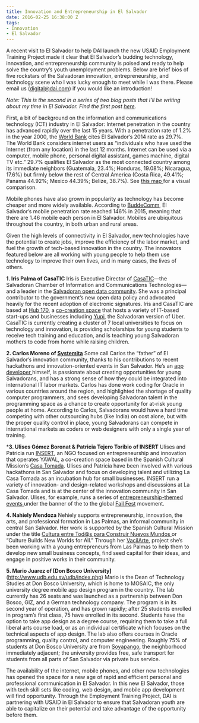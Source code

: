 ```yaml
---
title: Innovation and Entrepreneurship in El Salvador
date: 2016-02-25 16:38:00 Z
tags:
- Innovation
- El Salvador
---
```


A recent visit to El Salvador to help DAI launch the new USAID Employment Training Project made it clear that El Salvador’s budding technology, innovation, and entrepreneurship community is poised and ready to help solve the country’s youth unemployment problems.  Below are brief bios of five rockstars of the Salvadoran innovation, entrepreneurship, and technology scene who I was lucky enough to meet while I was there.  Please email us (digital@dai.com) if you would like an introduction!

*Note: This is the second in a series of two blog posts that I’ll be writing about my time in El Salvador. Find the first post [here](http://dai-global-digital.com/2016/01/06/consumer-insights-el-salvador-mobile-adoption.html).*

First, a bit of background on the information and communications technology (ICT) industry in El Salvador: Internet penetration in the country has advanced rapidly over the last 15 years. With a penetration rate of 1.2% in the year 2000, the [World Bank](http://databank.worldbank.org/) cites El Salvador’s 2014 rate as 29.7%. The World Bank considers internet users as “individuals who have used the Internet (from any location) in the last 12 months. Internet can be used via a computer, mobile phone, personal digital assistant, games machine, digital TV etc.” 29.7% qualifies El Salvador as the most connected country among its immediate neighbors (Guatemala, 23.4%; Honduras, 19.08%; Nicaragua, 17.6%) but firmly below the rest of Central America (Costa Rica, 49.41%; Panama 44.92%; Mexico 44.39%; Belize, 38.7%). See [this map ](https://afivenson.cartodb.com/viz/5b4b1ba4-be67-11e5-8eeb-0e98b61680bf/public_map)for a visual comparison. 

Mobile phones have also grown in popularity as technology has become cheaper and more widely available. According to [BuddeComm](http://www.budde.com.au/Research/El-Salvador-Telecoms-Mobile-Broadband-and-Digital-Media-Statistics-and-Analyses.html), El Salvador’s mobile penetration rate reached 146% in 2015, meaning that there are 1.46 mobile each person in El Salvador. Mobiles are ubiquitous throughout the country, in both urban and rural areas. 

Given the high levels of connectivity in El Salvador, new technologies have the potential to create jobs, improve the efficiency of the labor market, and fuel the growth of tech-based innovation in the country. The innovators featured below are all working with young people to help them use technology to improve their own lives, and in many cases, the lives of others. 

**1. Iris Palma of CasaTIC**
Iris is Executive Director of [CasaTIC](https://www.facebook.com/casatic)—the Salvadoran Chamber of Information and Communications Technologies—and a leader in the [Salvadoran open data community](http://www.datoselsalvador.org/). She was a principal contributor to the government’s new open data policy and advocated heavily for the recent adoption of electronic signatures. Iris and CasaTIC are based at [Hub 170](https://www.facebook.com/Hub170/), a [co-creation space](http://www.psfk.com/2013/02/co-creation-spaces-future-of-work.html) that hosts a variety of IT-based start-ups and businesses including [Yupi](http://getyupi.com/), the Salvadoran version of Uber. CasaTIC is currently creating a cluster of 7 local universities to focus on technology and innovation, is providing scholarships for young students to receive tech training and education, and is teaching young Salvadoran mothers to code from home while raising children. 

**2. Carlos Moreno of [Systemita](http://www.systemita.com/)**
Some call Carlos the “father” of El Salvador’s innovation community, thanks to his contributions to recent hackathons and innovation-oriented events in San Salvador. He’s an [app developer ](http://www.elsalvador.com/articulo/entretenimiento/aplicaciones-made-salvador-37956)himself, is passionate about creating opportunities for young Salvadorans, and has a strong sense of how they could be integrated into international IT labor markets. Carlos has done work coding for Oracle in various countries around the region, and highlighted the shortage of quality computer programmers, and sees developing Salvadoran talent in the programming space as a chance to create opportunity for at-risk young people at home. According to Carlos, Salvadorans would have a hard time competing with other outsourcing hubs (like India) on cost alone, but with the proper quality control in place, young Salvadorans can compete in international markets as coders or web designers with only a single year of training. 

***3. Ulises Gómez Boronat & Patricia Tejero Toribio of INSERT**
Ulises and Patricia run [INSERT](https://www.facebook.com/insert.elsalvador/), an NGO focused on entrepreneurship and innovation that operates YAWAL, a co-creation space based in the Spanish Cultural Mission’s [Casa Tomada](http://lacasatomadasv.com/2015/01/14/bisuteria-con-reciclaje-como-arte/). Ulises and Patricia have been involved with various hackathons in San Salvador and focus on developing talent and utilizing La Casa Tomada as an incubation hub for small businesses. INSERT run a variety of innovation- and design-related workshops and discussions at La Casa Tomada and is at the center of the innovation community in San Salvador. Ulises, for example, runs a series of [entrepreneurship-themed events ](https://www.facebook.com/IDWEEK.SV/posts/454472058078933)under the banner of the to the global [Fail Fest](http://failfest.us/) movement. 

**4. Nahiely Mendoza**
Nehiely supports entrepreneurship, innovation, the arts, and professional formation in Las Palmas, an informal community in central San Salvador. Her work is supported by the Spanish Cultural Mission under the title [Cultura entre Tod@s para Construir Nuevos Mundos ](http://lacasatomadasv.com/2015/01/14/bisuteria-con-reciclaje-como-arte/#more-617)or “Culture Builds New Worlds for All.” Through her [VacilArte](http://lacasatomadasv.com/2014/11/04/vacilarte-directos-al-corazon/), project she’s been working with a young entrepreneurs from Las Palmas to help them to develop new small business concepts, find seed capital for their ideas, and engage in positive works in their community.

**5. Mario Juarez of [Don Bosco University]**(http://www.udb.edu.sv/udb/index.php)
Mario is the Dean of Technology Studies at Don Bosco University, which is home to MOSAIC, the only university degree mobile app design program in the country. The lab currently has 26 seats and was launched as a partnership between Don Bosco, GIZ, and a German technology company. The program is in its second year of operation, and has grown rapidly; after 25 students enrolled in program’s first class, 75 have enrolled in its second. Students have the option to take app design as a degree course, requiring them to take a full liberal arts course load, or as an individual certificate which focuses on the technical aspects of app design. The lab also offers courses in Oracle programming, quality control, and computer engineering. Roughly 75% of students at Don Bosco University are from [Soyapango](https://en.wikipedia.org/wiki/Soyapango), the neighborhood immediately adjacent; the university provides free, safe transport for students from all parts of San Salvador via private bus service. 

The availability of the internet, mobile phones, and other new technologies has opened the space for a new age of rapid and efficient personal and professional communication in El Salvador.  In this new El Salvador, those with tech skill sets like coding, web design, and mobile app development will find opportunity. Through the Employment Training Project, DAI is partnering with USAID in El Salvador to ensure that Salvadoran youth are able to capitalize on their potential and take advantage of the opportunity before them.